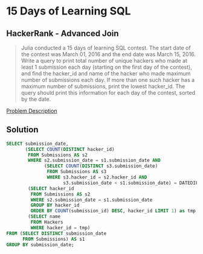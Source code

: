 # 15 Days of Learning SQL
## HackerRank - Advanced Join
> Julia conducted a 15 days of learning SQL contest. 
> The start date of the contest was March 01, 2016 and the end date was March 15, 2016.
> Write a query to print total number of unique hackers who made at least 1 submission each day (starting on the first day of the contest), 
> and find the hacker_id and name of the hacker who made maximum number of submissions each day. 
> If more than one such hacker has a maximum number of submissions, print the lowest hacker_id. 
> The query should print this information for each day of the contest, sorted by the date.

[Problem Description](https://www.hackerrank.com/challenges/15-days-of-learning-sql/problem?isFullScreen=true)

## Solution
```sql
SELECT submission_date, 
       (SELECT COUNT(DISTINCT hacker_id)
        FROM Submissions AS s2 
        WHERE s2.submission_date = s1.submission_date AND
              (SELECT COUNT(DISTINCT s3.submission_date)
               FROM Submissions AS s3
               WHERE s3.hacker_id = s2.hacker_id AND
                     s3.submission_date < s1.submission_date) = DATEDIFF(s1.submission_date, "2016-03-01")),
        (SELECT hacker_id
         FROM Submissions AS s2
         WHERE s2.submission_date = s1.submission_date
         GROUP BY hacker_id
         ORDER BY COUNT(submission_id) DESC, hacker_id LIMIT 1) as tmp,
        (SELECT name
         FROM Hackers
         WHERE hacker_id = tmp)
FROM (SELECT DISTINCT submission_date
      FROM Submissions) AS s1
GROUP BY submission_date;
```
